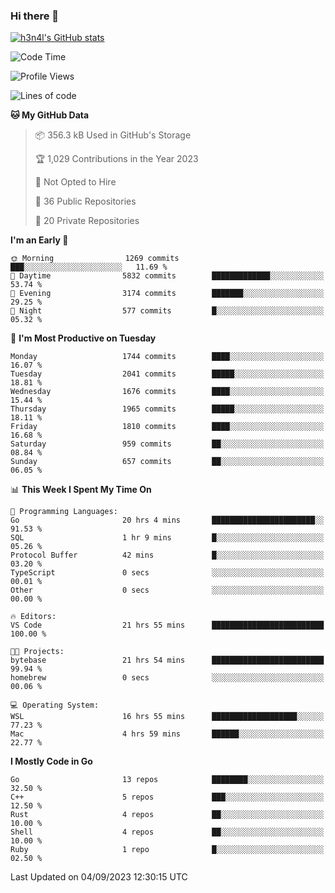 ### Hi there 👋

[![h3n4l's GitHub stats](https://github-readme-stats.vercel.app/api?username=h3n4l&count_private=true&show_icons=true&theme=radical)](https://github.com/h3n4l/github-readme-stats)

<!--START_SECTION:waka-->
![Code Time](http://img.shields.io/badge/Code%20Time-1%2C559%20hrs%2045%20mins-blue)

![Profile Views](http://img.shields.io/badge/Profile%20Views-14-blue)

![Lines of code](https://img.shields.io/badge/From%20Hello%20World%20I%27ve%20Written-3.0%20million%20lines%20of%20code-blue)

**🐱 My GitHub Data** 

> 📦 356.3 kB Used in GitHub's Storage 
 > 
> 🏆 1,029 Contributions in the Year 2023
 > 
> 🚫 Not Opted to Hire
 > 
> 📜 36 Public Repositories 
 > 
> 🔑 20 Private Repositories 
 > 
**I'm an Early 🐤** 

```text
🌞 Morning                1269 commits        ███░░░░░░░░░░░░░░░░░░░░░░   11.69 % 
🌆 Daytime                5832 commits        █████████████░░░░░░░░░░░░   53.74 % 
🌃 Evening                3174 commits        ███████░░░░░░░░░░░░░░░░░░   29.25 % 
🌙 Night                  577 commits         █░░░░░░░░░░░░░░░░░░░░░░░░   05.32 % 
```
📅 **I'm Most Productive on Tuesday** 

```text
Monday                   1744 commits        ████░░░░░░░░░░░░░░░░░░░░░   16.07 % 
Tuesday                  2041 commits        █████░░░░░░░░░░░░░░░░░░░░   18.81 % 
Wednesday                1676 commits        ████░░░░░░░░░░░░░░░░░░░░░   15.44 % 
Thursday                 1965 commits        █████░░░░░░░░░░░░░░░░░░░░   18.11 % 
Friday                   1810 commits        ████░░░░░░░░░░░░░░░░░░░░░   16.68 % 
Saturday                 959 commits         ██░░░░░░░░░░░░░░░░░░░░░░░   08.84 % 
Sunday                   657 commits         ██░░░░░░░░░░░░░░░░░░░░░░░   06.05 % 
```


📊 **This Week I Spent My Time On** 

```text
💬 Programming Languages: 
Go                       20 hrs 4 mins       ███████████████████████░░   91.53 % 
SQL                      1 hr 9 mins         █░░░░░░░░░░░░░░░░░░░░░░░░   05.26 % 
Protocol Buffer          42 mins             █░░░░░░░░░░░░░░░░░░░░░░░░   03.20 % 
TypeScript               0 secs              ░░░░░░░░░░░░░░░░░░░░░░░░░   00.01 % 
Other                    0 secs              ░░░░░░░░░░░░░░░░░░░░░░░░░   00.00 % 

🔥 Editors: 
VS Code                  21 hrs 55 mins      █████████████████████████   100.00 % 

🐱‍💻 Projects: 
bytebase                 21 hrs 54 mins      █████████████████████████   99.94 % 
homebrew                 0 secs              ░░░░░░░░░░░░░░░░░░░░░░░░░   00.06 % 

💻 Operating System: 
WSL                      16 hrs 55 mins      ███████████████████░░░░░░   77.23 % 
Mac                      4 hrs 59 mins       ██████░░░░░░░░░░░░░░░░░░░   22.77 % 
```

**I Mostly Code in Go** 

```text
Go                       13 repos            ████████░░░░░░░░░░░░░░░░░   32.50 % 
C++                      5 repos             ███░░░░░░░░░░░░░░░░░░░░░░   12.50 % 
Rust                     4 repos             ██░░░░░░░░░░░░░░░░░░░░░░░   10.00 % 
Shell                    4 repos             ██░░░░░░░░░░░░░░░░░░░░░░░   10.00 % 
Ruby                     1 repo              █░░░░░░░░░░░░░░░░░░░░░░░░   02.50 % 
```




 Last Updated on 04/09/2023 12:30:15 UTC
<!--END_SECTION:waka-->


